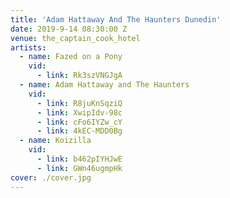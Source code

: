 ```yaml
---
title: 'Adam Hattaway And The Haunters Dunedin'
date: 2019-9-14 08:30:00 Z
venue: the_captain_cook_hotel
artists:
  - name: Fazed on a Pony
    vid:
      - link: Rk3szVNGJgA
  - name: Adam Hattaway and The Haunters
    vid:
      - link: R8juKnSqziQ
      - link: XwipIdv-98c
      - link: cFo6IYZw_cY
      - link: 4kEC-MDD0Bg
  - name: Koizilla
    vid:
      - link: b462pIYHJwE
      - link: GWn46ugmpHk
cover: ./cover.jpg
---
```

